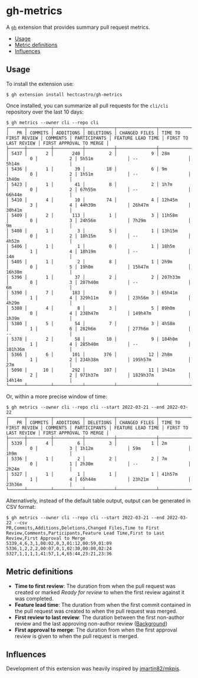# gh-metrics

A [`gh`](https://cli.github.com/) extension that provides summary pull request metrics.

- [Usage](#usage)
- [Metric definitions](#metric-definitions)
- [Influences](#influences)

## Usage

To install the extension use:

```console
$ gh extension install hectcastro/gh-metrics
```

Once installed, you can summarize all pull requests for the `cli/cli` repository over the last 10 days:

```console
$ gh metrics --owner cli --repo cli
┌──────┬─────────┬───────────┬───────────┬───────────────┬──────────────────────┬──────────┬──────────────┬───────────────────┬──────────────────────┬─────────────────────────┐
│   PR │ COMMITS │ ADDITIONS │ DELETIONS │ CHANGED FILES │ TIME TO FIRST REVIEW │ COMMENTS │ PARTICIPANTS │ FEATURE LEAD TIME │ FIRST TO LAST REVIEW │ FIRST APPROVAL TO MERGE │
├──────┼─────────┼───────────┼───────────┼───────────────┼──────────────────────┼──────────┼──────────────┼───────────────────┼──────────────────────┼─────────────────────────┤
│ 5437 │       2 │       240 │         2 │             9 │ 28m                  │        0 │            2 │ 5h51m             │ --                   │ 5h14m                   │
│ 5436 │       1 │        39 │        18 │             6 │ 9m                   │        0 │            2 │ 1h51m             │ --                   │ 1h40m                   │
│ 5423 │       1 │        41 │         8 │             2 │ 1h7m                 │        0 │            2 │ 67h55m            │ --                   │ 66h44m                  │
│ 5410 │       4 │        10 │        74 │             4 │ 12h45m               │        3 │            4 │ 44h39m            │ 26h47m               │ 30h41m                  │
│ 5409 │       2 │       113 │         1 │             3 │ 11h58m               │        0 │            3 │ 24h56m            │ 7h29m                │ 9m                      │
│ 5408 │       1 │         3 │         5 │             1 │ 13h15m               │        0 │            2 │ 18h15m            │ --                   │ 4h52m                   │
│ 5406 │       1 │         1 │         0 │             1 │ 18h5m                │        1 │            4 │ 18h19m            │ --                   │ 14m                     │
│ 5405 │       1 │         2 │         8 │             1 │ 2h9m                 │        0 │            5 │ 19h0m             │ 15h47m               │ 16h38m                  │
│ 5396 │       1 │        37 │         2 │             2 │ 207h33m              │        0 │            3 │ 207h40m           │ --                   │ 6m                      │
│ 5390 │       7 │       183 │         0 │             3 │ 65h41m               │        1 │            4 │ 329h11m           │ 23h56m               │ 4h29m                   │
│ 5388 │       4 │         8 │         3 │             5 │ 89h0m                │        0 │            4 │ 238h47m           │ 149h47m              │ 1h39m                   │
│ 5380 │       5 │        54 │         7 │             3 │ 4h58m                │        1 │            6 │ 282h6m            │ 277h6m               │ --                      │
│ 5378 │       2 │        58 │        10 │             9 │ 184h0m               │        1 │            4 │ 285h40m           │ --                   │ 101h36m                 │
│ 5366 │       6 │       101 │       376 │            12 │ 2h8m                 │        1 │            2 │ 234h38m           │ 195h57m              │ 27m                     │
│ 5098 │      10 │       292 │       107 │            11 │ 1h41m                │        2 │            2 │ 971h37m           │ 1829h37m             │ 14h14m                  │
└──────┴─────────┴───────────┴───────────┴───────────────┴──────────────────────┴──────────┴──────────────┴───────────────────┴──────────────────────┴─────────────────────────┘
```

Or, within a more precise window of time:

```console
$ gh metrics --owner cli --repo cli --start 2022-03-21 --end 2022-03-22
┌──────┬─────────┬───────────┬───────────┬───────────────┬──────────────────────┬──────────┬──────────────┬───────────────────┬──────────────────────┬─────────────────────────┐
│   PR │ COMMITS │ ADDITIONS │ DELETIONS │ CHANGED FILES │ TIME TO FIRST REVIEW │ COMMENTS │ PARTICIPANTS │ FEATURE LEAD TIME │ FIRST TO LAST REVIEW │ FIRST APPROVAL TO MERGE │
├──────┼─────────┼───────────┼───────────┼───────────────┼──────────────────────┼──────────┼──────────────┼───────────────────┼──────────────────────┼─────────────────────────┤
│ 5339 │       4 │         6 │         3 │             1 │ 2m                   │        0 │            3 │ 1h12m             │ 59m                  │ 1h9m                    │
│ 5336 │       1 │         2 │         2 │             2 │ 7m                   │        0 │            1 │ 2h30m             │ --                   │ 2h24m                   │
│ 5327 │       1 │         1 │         1 │             1 │ 41h57m               │        1 │            4 │ 65h44m            │ 23h21m               │ 23h36m                  │
└──────┴─────────┴───────────┴───────────┴───────────────┴──────────────────────┴──────────┴──────────────┴───────────────────┴──────────────────────┴─────────────────────────┘
```

Alternatively, instead of the default table output, output can be generated in CSV format:

```console
$ gh metrics --owner cli --repo cli --start 2022-03-21 --end 2022-03-22 --csv
PR,Commits,Additions,Deletions,Changed Files,Time to First Review,Comments,Participants,Feature Lead Time,First to Last Review,First Approval to Merge
5339,4,6,3,1,00:02,0,3,01:12,00:59,01:09
5336,1,2,2,2,00:07,0,1,02:30,00:00,02:24
5327,1,1,1,1,41:57,1,4,65:44,23:21,23:36
```

## Metric definitions

- **Time to first review**: The duration from when the pull request was created or marked *Ready for review* to when the first review against it was completed.
- **Feature lead time**: The duration from when the first commit contained in the pull request was created to when the pull request was merged.
- **First review to last review**: The duration between the first non-author review and the last approving non-author review ([Background](https://github.com/hectcastro/gh-metrics/issues/13)) 
- **First approval to merge**: The duration from when the first approval review is given to when the pull request is merged.

## Influences

Development of this extension was heavily inspired by [jmartin82/mkpis](https://github.com/jmartin82/mkpis).
